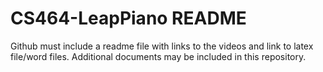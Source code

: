 # CS464-LeapPiano README
Github must include a readme file with links to the videos and link to latex file/word files. Additional documents may be included in this repository.
